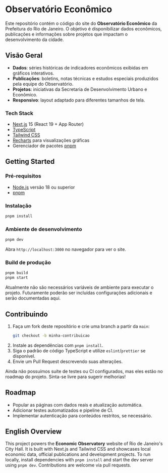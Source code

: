 # Observatório Econômico

Este repositório contém o código do site do **Observatório Econômico** da Prefeitura do Rio de Janeiro.
O objetivo é disponibilizar dados econômicos, publicações e informações sobre projetos que impactam o
 desenvolvimento da cidade.

## Visão Geral

- **Dados**: séries históricas de indicadores econômicos exibidas em gráficos interativos.
- **Publicações**: boletins, notas técnicas e estudos especiais produzidos pela equipe do Observatório.
- **Projetos**: iniciativas da Secretaria de Desenvolvimento Urbano e Econômico.
- **Responsivo**: layout adaptado para diferentes tamanhos de tela.

### Tech Stack

- [Next.js](https://nextjs.org/) 15 (React 19 + App Router)
- [TypeScript](https://www.typescriptlang.org/)
- [Tailwind CSS](https://tailwindcss.com/)
- [Recharts](https://recharts.org/) para visualizações gráficas
- Gerenciador de pacotes [pnpm](https://pnpm.io/)

## Getting Started

### Pré‑requisitos

- [Node.js](https://nodejs.org/) versão 18 ou superior
- [pnpm](https://pnpm.io/)

### Instalação

```bash
pnpm install
```

### Ambiente de desenvolvimento

```bash
pnpm dev
```

Abra `http://localhost:3000` no navegador para ver o site.

### Build de produção

```bash
pnpm build
pnpm start
```

Atualmente não são necessários variáveis de ambiente para executar o projeto. Futuramente poderão ser
incluídas configurações adicionais e serão documentadas aqui.

## Contribuindo

1. Faça um fork deste repositório e crie uma branch a partir da `main`:
   ```bash
   git checkout -b minha-contribuicao
   ```
2. Instale as dependências com `pnpm install`.
3. Siga o padrão de código TypeScript e utilize `eslint`/`prettier` se disponível.
4. Envie um Pull Request descrevendo suas alterações.

Ainda não possuímos suíte de testes ou CI configurados, mas eles estão no roadmap do projeto.
Sinta-se livre para sugerir melhorias!

## Roadmap

- Popular as páginas com dados reais e atualização automática.
- Adicionar testes automatizados e pipeline de CI.
- Implementar autenticação para conteúdos restritos, se necessário.

## English Overview

This project powers the **Economic Observatory** website of Rio de Janeiro's City Hall. It is built with
Next.js and Tailwind CSS and showcases local economic data, official publications and development
projects. To run locally, install dependencies with `pnpm install` and start the dev server using `pnpm dev`.
Contributions are welcome via pull requests.

